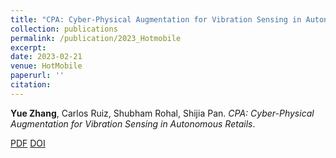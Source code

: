 ```yaml
---
title: "CPA: Cyber-Physical Augmentation for Vibration Sensing in Autonomous Retails"
collection: publications
permalink: /publication/2023_Hotmobile
excerpt: 
date: 2023-02-21
venue: HotMobile
paperurl: ''
citation: 
---
```

**Yue Zhang**, Carlos Ruiz, Shubham Rohal, Shijia Pan. *CPA: Cyber-Physical Augmentation for Vibration Sensing in Autonomous Retails*.

[PDF](http://yzthu.github.io/files/2023_HotMobile.pdf) [DOI](https://dl.acm.org/doi/10.1145/3572864.3580328)
